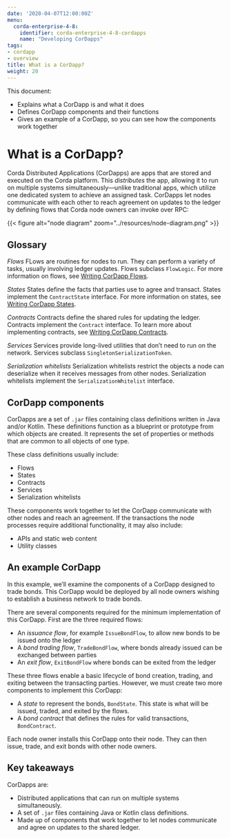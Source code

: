 ```yaml
---
date: '2020-04-07T12:00:00Z'
menu:
  corda-enterprise-4-8:
    identifier: corda-enterprise-4-8-cordapps
    name: "Developing CorDapps"
tags:
- cordapp
- overview
title: What is a CorDapp?
weight: 20
---
```


This document:

* Explains what a CorDapp is and what it does
* Defines CorDapp components and their functions
* Gives an example of a CorDapp, so you can see how the components work together

# What is a CorDapp?

Corda Distributed Applications (CorDapps) are apps that are stored and executed on the Corda platform. This *distributes* the app, allowing it to run on multiple systems simultaneously—unlike traditional apps, which utilize one dedicated system to achieve an assigned task. CorDapps let nodes communicate with each other to reach agreement on updates to the ledger by defining flows that Corda node owners can invoke over RPC:

{{< figure alt="node diagram" zoom="../resources/node-diagram.png" >}}

## Glossary

*Flows*
  FLows are routines for nodes to run. They can perform a variety of tasks, usually involving ledger updates. Flows
  subclass `FlowLogic`. For more information on flows, see [Writing CorDapp Flows](api-flows.md).

*States*
  States define the facts that parties use to agree and transact. States implement the `ContractState` interface. For more
  information on states, see [Writing CorDapp States](api-states.md).

*Contracts*
  Contracts define the shared rules for updating the ledger. Contracts implement the `Contract` interface. To learn
  more about implementing contracts, see [Writing CorDapp Contracts](api-contracts.md).

*Services*
  Services provide long-lived utilities that don’t need to run on the network. Services subclass `SingletonSerializationToken`.

*Serialization whitelists*
  Serialization whitelists restrict the objects a node can deserialize when it receives messages from other nodes.
  Serialization whitelists implement the `SerializationWhitelist` interface.


## CorDapp components

CorDapps are a set of `.jar` files containing class definitions written in Java and/or Kotlin. These definitions function as a blueprint or prototype from which objects are created. It represents the set of properties or methods that are common to all objects of one type.

These class definitions usually include:

* Flows
* States
* Contracts
* Services
* Serialization whitelists

These components work together to let the CorDapp communicate with other nodes and reach an agreement. If the transactions the node processes require additional functionality, it may also include:

* APIs and static web content
* Utility classes


## An example CorDapp

In this example, we’ll examine the components of a CorDapp designed to trade bonds. This CorDapp would be deployed by all
node owners wishing to establish a business network to trade bonds.

There are several components required for the minimum implementation of this CorDapp. First are the three required flows:

* An *issuance flow*, for example `IssueBondFlow`, to allow new bonds to be issued onto the ledger
* A *bond trading flow*, `TradeBondFlow`, where bonds already issued can be exchanged between parties
* An *exit flow*, `ExitBondFlow` where bonds can be exited from the ledger

These three flows enable a basic lifecycle of bond creation, trading, and exiting between the transacting parties.
However, we must create two more components to implement this CorDapp:

* A *state* to represent the bonds, `BondState`. This state is what will be issued, traded, and exited by the flows.
* A *bond contract* that defines the rules for valid transactions, `BondContract`. 

Each node owner installs this CorDapp onto their node. They can then issue, trade, and exit bonds with other node owners.

## Key takeaways

CorDapps are:

* Distributed applications that can run on multiple systems simultaneously.
* A set of `.jar` files containing Java or Kotlin class definitions.
* Made up of components that work together to let nodes communicate and agree on updates to the shared ledger.
